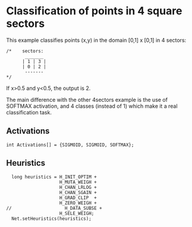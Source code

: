 # Classification of points in 4 square sectors

This example classifies points (x,y) in the domain [0,1] x [0,1] in 4 sectors:

```
/*    sectors:
       _______
      | 1 | 3 |
      | 0 | 2 |
       -------
*/
```
If x>0.5 and y<0.5, the output is 2.

The main difference with the other 4sectors example is the use of SOFTMAX activation, and 4 classes (instead of 1) which make it a real classification task.

## Activations
```
int Activations[] = {SIGMOID, SIGMOID, SOFTMAX};
```

## Heuristics
```
  long heuristics = H_INIT_OPTIM +
                    H_MUTA_WEIGH +
                    H_CHAN_LRLOG +
                    H_CHAN_SGAIN +
                    H_GRAD_CLIP  +
                    H_ZERO_WEIGH +
//                    H_DATA_SUBSE +
                    H_SELE_WEIGH;
  Net.setHeuristics(heuristics);
```
